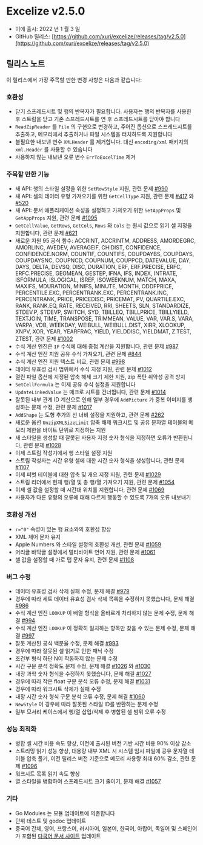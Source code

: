 # Excelize v2.5.0

* 이에 출시: 2022 년 1 월 3 일
* GitHub 릴리스: [https://github.com/xuri/excelize/releases/tag/v2.5.0](https://github.com/xuri/excelize/releases/tag/v2.5.0)

## 릴리스 노트

이 릴리스에서 가장 주목할 만한 변경 사항은 다음과 같습니다:

### 호환성

* 닫기 스프레드시트 및 행의 반복자가 필요합니다. 사용자는 행의 반복자를 사용한 후 스트림을 닫고 기존 스프레드시트를 연 후 스프레드시트를 닫아야 합니다
* `ReadZipReader` 를 `File` 의 구현으로 변경하고, 주어진 옵션으로 스프레드시트를 추출하고, 메모리에서 추출하거나 파일 시스템을 터치하도록 지원합니다
* 불필요한 내보낸 변수 `XMLHeader` 를 제거합니다. 대신 `encoding/xml` 패키지의 `xml.Header` 를 사용할 수 있습니다
* 사용하지 않는 내보낸 오류 변수 `ErrToExcelTime` 제거

### 주목할 만한 기능

* 새 API: 행의 스타일 설정을 위한 `SetRowStyle` 지원, 관련 문제 [#990](https://github.com/xuri/excelize/issues/990)
* 새 API: 셀의 데이터 유형 가져오기를 위한 `GetCellType` 지원, 관련 문제 [#417](https://github.com/xuri/excelize/issues/417) 와 [#520](https://github.com/xuri/excelize/issues/520)
* 새 API: 문서 애플리케이션 속성을 설정하고 가져오기 위한 `SetAppProps` 및 `GetAppProps` 지원, 관련 문제 [#1095](https://github.com/xuri/excelize/issues/1095)
* `GetCellValue`, `GetRows`, `GetCols`, `Rows` 와 `Cols` 는 원시 값으로 읽기 셀 지정을 지원합니다, 관련 문제 [#621](https://github.com/xuri/excelize/issues/621)
* 새로운 지원 95 공식 함수: ACCRINT, ACCRINTM, ADDRESS, AMORDEGRC, AMORLINC, AVEDEV, AVERAGEIF, CHIDIST, CONFIDENCE, CONFIDENCE.NORM, COUNTIF, COUNTIFS, COUPDAYBS, COUPDAYS, COUPDAYSNC, COUPNCD, COUPNUM, COUPPCD, DATEVALUE, DAY, DAYS, DELTA, DEVSQ, DISC, DURATION, ERF, ERF.PRECISE, ERFC, ERFC.PRECISE, GEOMEAN, GESTEP, IFNA, IFS, INDEX, INTRATE, ISFORMULA, ISLOGICAL, ISREF, ISOWEEKNUM, MATCH, MAXA, MAXIFS, MDURATION, MINIFS, MINUTE, MONTH, ODDFPRICE, PERCENTILE.EXC, PERCENTRANK.EXC, PERCENTRANK.INC, PERCENTRANK, PRICE, PRICEDISC, PRICEMAT, PV, QUARTILE.EXC, RANK, RANK.EQ, RATE, RECEIVED, RRI, SHEETS, SLN, STANDARDIZE, STDEV.P, STDEVP, SWITCH, SYD, TBILLEQ, TBILLPRICE, TBILLYIELD, TEXTJOIN, TIME, TRANSPOSE, TRIMMEAN, VALUE, VAR, VAR.S, VARA, VARPA, VDB, WEEKDAY, WEIBULL, WEIBULL.DIST, XIRR, XLOOKUP, XNPV, XOR, YEAR, YEARFRAC, YIELD, YIELDDISC, YIELDMAT, Z.TEST, ZTEST, 관련 문제 [#1002](https://github.com/xuri/excelize/issues/1002)
* 수식 계산 엔진은 `IF` 수식에 대해 중첩 계산을 지원합니다, 관련 문제 [#987](https://github.com/xuri/excelize/issues/987)
* 수식 계산 엔진 지원 공유 수식 가져오기, 관련 문제 [#844](https://github.com/xuri/excelize/issues/844)
* 수식 계산 엔진 지원 텍스트 비교, 관련 문제 [#998](https://github.com/xuri/excelize/issues/998)
* 데이터 유효성 검사 범위에서 수식 지정 지원, 관련 문제 [#1012](https://github.com/xuri/excelize/issues/1012)
* 열린 파일 옵션에 지정된 압축 해제 크기 제한 지원, zip 폭탄 취약성 공격 방지
* `SetCellFormula` 는 이제 공유 수식 설정을 지원합니다
* `UpdateLinkedValue` 는 매크로 시트를 건너뜁니다, 관련 문제 [#1014](https://github.com/xuri/excelize/issues/1014)
* 잘못된 내부 관계 ID 계산으로 인해 일부 경우에 `AddPicture` 가 중복 이미지를 생성하는 문제 수정, 관련 문제 [#1017](https://github.com/xuri/excelize/issues/1017)
* `AddShape` 는 도형 추가의 선 너비 설정을 지원하고, 관련 문제 [#262](https://github.com/xuri/excelize/issues/)
* 새로운 옵션 `UnzipXMLSizeLimit` 압축 해제 워크시트 및 공유 문자열 테이블의 메모리 제한을 바이트 단위로 지정하는 지원
* 새 스타일을 생성할 때 잘못된 사용자 지정 숫자 형식을 지정하면 오류가 반환됩니다, 관련 문제 [#1028](https://github.com/xuri/excelize/issues/1028)
* 이제 스트림 작성기에서 행 스타일 설정 지원
* 스트림 작성자는 시간 유형 셀에 대한 시간 숫자 형식을 생성합니다, 관련 문제 [#1107](https://github.com/xuri/excelize/issues/1107)
* 이제 피벗 테이블에 대한 압축 및 개요 지정 지원, 관련 문제 [#1029](https://github.com/xuri/excelize/issues/1029)
* 스트림 리더에서 현재 행/열 및 총 행/열 가져오기 지원, 관련 문제 [#1054](https://github.com/xuri/excelize/issues/1054)
* 이제 셀 값을 설정할 때 시간대 위치를 지원합니다, 관련 문제 [#1069](https://github.com/xuri/excelize/issues/1069)
* 사용자가 다른 유형의 오류에 대해 다르게 행동할 수 있도록 7개의 오류 내보내기

### 호환성 개선

* `r="0"` 속성이 있는 행 요소와의 호환성 향상
* XML 제어 문자 유지
* Apple Numbers 와 스타일 설정의 호환성 개선, 관련 문제 [#1059](https://github.com/xuri/excelize/issues/1059)
* 머리글 바닥글 설정에서 멀티바이트 언어 지원, 관련 문제 [#1061](https://github.com/xuri/excelize/issues/1061)
* 셀 값을 설정할 때 가로 탭 문자 유지, 관련 문제 [#1108](https://github.com/xuri/excelize/issues/1108)

### 버그 수정

* 데이터 유효성 검사 삭제 실패 수정, 문제 해결 [#979](https://github.com/xuri/excelize/issues/979)
* 경우에 따라 세트 데이터 유효성 검사 삭제 목록을 수정하지 못했습니다, 문제 해결 [#986](https://github.com/xuri/excelize/issues/986)
* 수식 계산 엔진 `LOOKUP` 이 배열 형식을 올바르게 처리하지 않는 문제 수정, 문제 해결 [#994](https://github.com/xuri/excelize/issues/994)
* 수식 계산 엔진 `LOOKUP` 이 정확히 일치하는 항목만 찾을 수 있는 문제 수정, 문제 해결 [#997](https://github.com/xuri/excelize/issues/997)
* 잘못 계산된 공식 백분율 수정, 문제 해결 [#993](https://github.com/xuri/excelize/issues/993)
* 경우에 따라 잘못된 셀 읽기로 인한 패닉 수정
* 조건부 형식 하단 N이 작동하지 않는 문제 수정
* 시간 구문 분석 정확도 문제 수정, 문제 해결 [#1026](https://github.com/xuri/excelize/issues/1026) 와 [#1030](https://github.com/xuri/excelize/issues/1030)
* 내장 과학 숫자 형식을 수정하지 못했습니다, 문제 해결 [#1027](https://github.com/xuri/excelize/issues/1027)
* 경우에 따라 작은 float 구문 분석 오류 수정, 문제 해결 [#1031](https://github.com/xuri/excelize/issues/1031)
* 경우에 따라 워크시트 삭제가 실패 수정
* 내장 시간 숫자 형식 구문 분석 오류 수정, 문제 해결 [#1060](https://github.com/xuri/excelize/issues/1060)
* `NewStyle` 이 경우에 따라 잘못된 스타일 ID를 반환하는 문제 수정
* 일부 모서리 케이스에서 행/열 삽입/삭제 후 병합된 셀 범위 오류 수정

### 성능 최적화

* 병합 셀 시간 비용 속도 향상, 이전에 출시된 버전 기반 시간 비용 90% 이상 감소
* 스트리밍 읽기 성능 향상, 대용량 내부 XML 시 시스템 임시 파일에 공유 문자열 테이블 압축 풀기, 이전 릴리스 버전 기준으로 메모리 사용량 최대 60% 감소, 관련 문제 [#1096](https://github.com/xuri/excelize/issues/1096)
* 워크시트 목록 읽기 속도 향상
* 열 스타일을 병합하여 스프레드시트 크기 줄이기, 문제 해결 [#1057](https://github.com/xuri/excelize/issues/1057)

### 기타

* Go Modules 는 모듈 업데이트에 의존합니다
* 단위 테스트 및 godoc 업데이트
* 중국어 간체, 영어, 프랑스어, 러시아어, 일본어, 한국어, 아랍어, 독일어 및 스페인어가 포함된 [다국어 문서 사이트](https://xuri.me/excelize) 업데이트
